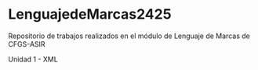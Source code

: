 # LenguajedeMarcas2425
Repositorio de trabajos realizados en el módulo de Lenguaje de Marcas de CFGS-ASIR

Unidad 1 - XML
